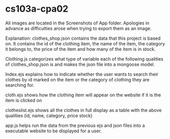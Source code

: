 # cs103a-cpa02
All images are located in the Screenshots of App folder. Apologies in advance as difficulties arose when trying to export them as an image. 

Explanation: 
clothes_shop.json contains the data that this project is based on. It contains the id of the clothing item, the name of the item, the category it belongs to, the price of the item and how many of the item is in stock. 

Clothing.js categorizes what type of variable each of the following qualities of clothes_shop.json is and makes the json file into a mongoose model. 


Index.ejs explains how to indicate whether the user wants to search their clothes by id marked on the item or the category of clothing they are searching for. 

cloth.ejs shows how the clothing item will appear on the website if it is the item is clicked on

clotheslist.ejs shows all the clothes in full display as a table with the above qualities (id, name, category, price stock)


app.js helps run the data from the previous ejs and json files into a executable website to be displayed for a user. 




